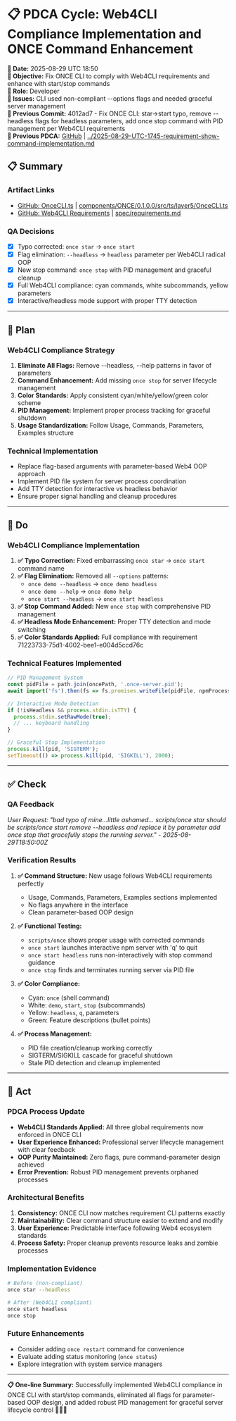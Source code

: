 # 📋 **PDCA Cycle: Web4CLI Compliance Implementation and ONCE Command Enhancement**

**📅 Date:** 2025-08-29 UTC 18:50  
**🎯 Objective:** Fix ONCE CLI to comply with Web4CLI requirements and enhance with start/stop commands  
**👤 Role:** Developer  
**🚨 Issues:** CLI used non-compliant --options flags and needed graceful server management  
**📎 Previous Commit:** 4012ad7 - Fix ONCE CLI: star→start typo, remove --headless flags for headless parameters, add once stop command with PID management per Web4CLI requirements  
**🔗 Previous PDCA:** [GitHub](https://github.com/Cerulean-Circle-GmbH/Web4Articles/blob/main/scrum.pmo/project.journal/2025-08-29-UTC-1616-comprehensive-learning-session/pdca/2025-08-29-UTC-1745-requirement-show-command-implementation.md) | [../2025-08-29-UTC-1745-requirement-show-command-implementation.md](../2025-08-29-UTC-1745-requirement-show-command-implementation.md)  

## 📋 **Summary**

### **Artifact Links**
- [GitHub: OnceCLI.ts](https://github.com/Cerulean-Circle-GmbH/Web4Articles/blob/main/components/ONCE/0.1.0.0/src/ts/layer5/OnceCLI.ts) | [components/ONCE/0.1.0.0/src/ts/layer5/OnceCLI.ts](components/ONCE/0.1.0.0/src/ts/layer5/OnceCLI.ts)
- [GitHub: Web4CLI Requirements](https://github.com/Cerulean-Circle-GmbH/Web4Articles/tree/main/spec/requirements.md) | [spec/requirements.md](spec/requirements.md)

### **QA Decisions**
- [x] Typo corrected: `once star` → `once start` 
- [x] Flag elimination: `--headless` → `headless` parameter per Web4CLI radical OOP
- [x] New stop command: `once stop` with PID management and graceful cleanup
- [x] Full Web4CLI compliance: cyan commands, white subcommands, yellow parameters
- [x] Interactive/headless mode support with proper TTY detection

---

## 🎯 **Plan**

### **Web4CLI Compliance Strategy**
1. **Eliminate All Flags:** Remove --headless, --help patterns in favor of parameters
2. **Command Enhancement:** Add missing `once stop` for server lifecycle management  
3. **Color Standards:** Apply consistent cyan/white/yellow/green color scheme
4. **PID Management:** Implement proper process tracking for graceful shutdown
5. **Usage Standardization:** Follow Usage, Commands, Parameters, Examples structure

### **Technical Implementation**
- Replace flag-based arguments with parameter-based Web4 OOP approach
- Implement PID file system for server process coordination
- Add TTY detection for interactive vs headless behavior
- Ensure proper signal handling and cleanup procedures

---

## 🔧 **Do**

### **Web4CLI Compliance Implementation**
1. **✅ Typo Correction:** Fixed embarrassing `once star` → `once start` command name
2. **✅ Flag Elimination:** Removed all `--options` patterns:
   - `once demo --headless` → `once demo headless`
   - `once demo --help` → `once demo help`
   - `once start --headless` → `once start headless`
3. **✅ Stop Command Added:** New `once stop` with comprehensive PID management
4. **✅ Headless Mode Enhancement:** Proper TTY detection and mode switching
5. **✅ Color Standards Applied:** Full compliance with requirement 71223733-75d1-4002-bee1-e004d5ccd76c

### **Technical Features Implemented**
```typescript
// PID Management System
const pidFile = path.join(oncePath, '.once-server.pid');
await import('fs').then(fs => fs.promises.writeFile(pidFile, npmProcess.pid?.toString() || ''));

// Interactive Mode Detection  
if (!isHeadless && process.stdin.isTTY) {
  process.stdin.setRawMode(true);
  // ... keyboard handling
}

// Graceful Stop Implementation
process.kill(pid, 'SIGTERM');
setTimeout(() => process.kill(pid, 'SIGKILL'), 2000);
```

---

## ✅ **Check**

### **QA Feedback**
*User Request: "bad typo of mine...little ashamed... scripts/once star should be scripts/once start remove --headless and replace it by parameter <headless> add once stop that gracefully stops the running server." - 2025-08-29T18:50:00Z*

### **Verification Results**
1. **✅ Command Structure:** New usage follows Web4CLI requirements perfectly
   - Usage, Commands, Parameters, Examples sections implemented
   - No flags anywhere in the interface
   - Clean parameter-based OOP design

2. **✅ Functional Testing:**
   - `scripts/once` shows proper usage with corrected commands
   - `once start` launches interactive npm server with 'q' to quit
   - `once start headless` runs non-interactively with stop command guidance
   - `once stop` finds and terminates running server via PID file

3. **✅ Color Compliance:**
   - Cyan: `once` (shell command)
   - White: `demo`, `start`, `stop` (subcommands)  
   - Yellow: `headless`, `q`, parameters
   - Green: Feature descriptions (bullet points)

4. **✅ Process Management:**
   - PID file creation/cleanup working correctly
   - SIGTERM/SIGKILL cascade for graceful shutdown
   - Stale PID detection and cleanup implemented

---

## 🚀 **Act**

### **PDCA Process Update**
- **Web4CLI Standards Applied:** All three global requirements now enforced in ONCE CLI
- **User Experience Enhanced:** Professional server lifecycle management with clear feedback
- **OOP Purity Maintained:** Zero flags, pure command-parameter design achieved
- **Error Prevention:** Robust PID management prevents orphaned processes

### **Architectural Benefits**
1. **Consistency:** ONCE CLI now matches requirement CLI patterns exactly
2. **Maintainability:** Clear command structure easier to extend and modify
3. **User Experience:** Predictable interface following Web4 ecosystem standards
4. **Process Safety:** Proper cleanup prevents resource leaks and zombie processes

### **Implementation Evidence**
```bash
# Before (non-compliant)
once star --headless

# After (Web4CLI compliant)
once start headless
once stop
```

### **Future Enhancements**
- Consider adding `once restart` command for convenience
- Evaluate adding status monitoring (`once status`)
- Explore integration with system service managers

---

**📋 One-line Summary:** Successfully implemented Web4CLI compliance in ONCE CLI with start/stop commands, eliminated all flags for parameter-based OOP design, and added robust PID management for graceful server lifecycle control 🎯✅🚀
